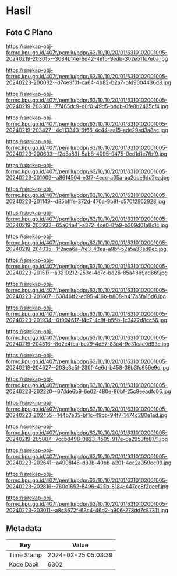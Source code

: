 # Hasil

## Foto C Plano

https://sirekap-obj-formc.kpu.go.id/407f/pemilu/pdpr/63/10/10/20/01/6310102001005-20240219-203015--3084b14e-6d42-4ef6-9edb-302e511c7e0a.jpg

https://sirekap-obj-formc.kpu.go.id/407f/pemilu/pdpr/63/10/10/20/01/6310102001005-20240223-200032--d74e9f0f-ca64-4b82-b2a7-bfd9004436d8.jpg

https://sirekap-obj-formc.kpu.go.id/407f/pemilu/pdpr/63/10/10/20/01/6310102001005-20240219-203301--77465dc9-d0f0-49d5-bddb-0fe8b2425cf4.jpg

https://sirekap-obj-formc.kpu.go.id/407f/pemilu/pdpr/63/10/10/20/01/6310102001005-20240219-203427--4c113343-6f66-4c44-aa15-ade29ad3a8ac.jpg

https://sirekap-obj-formc.kpu.go.id/407f/pemilu/pdpr/63/10/10/20/01/6310102001005-20240223-200603--f2d5a83f-5ab8-4095-9475-0ed1d1c7fbf9.jpg

https://sirekap-obj-formc.kpu.go.id/407f/pemilu/pdpr/63/10/10/20/01/6310102001005-20240223-201009--a8614504-e3f7-4ecc-a05a-aa2dce6dd2ea.jpg

https://sirekap-obj-formc.kpu.go.id/407f/pemilu/pdpr/63/10/10/20/01/6310102001005-20240223-201149--d85bfffe-372d-470a-9b8f-c570f2962928.jpg

https://sirekap-obj-formc.kpu.go.id/407f/pemilu/pdpr/63/10/10/20/01/6310102001005-20240219-203933--65a64a41-a372-4ce0-8fa9-b309d01a8c1c.jpg

https://sirekap-obj-formc.kpu.go.id/407f/pemilu/pdpr/63/10/10/20/01/6310102001005-20240219-204035--1f2aca6a-7fe3-43ea-a9bf-52a5a33ed0e5.jpg

https://sirekap-obj-formc.kpu.go.id/407f/pemilu/pdpr/63/10/10/20/01/6310102001005-20240223-201517--a3210212-253c-4e7c-bd26-85a4869ad86f.jpg

https://sirekap-obj-formc.kpu.go.id/407f/pemilu/pdpr/63/10/10/20/01/6310102001005-20240223-201807--63846ff2-ed95-416b-b808-b417a5fa16d6.jpg

https://sirekap-obj-formc.kpu.go.id/407f/pemilu/pdpr/63/10/10/20/01/6310102001005-20240223-201934--0f904617-f4c7-4c9f-b55b-1c3472d8cc56.jpg

https://sirekap-obj-formc.kpu.go.id/407f/pemilu/pdpr/63/10/10/20/01/6310102001005-20240219-204516--8d2e4fea-be79-4d57-83e4-9d31cae0d93c.jpg

https://sirekap-obj-formc.kpu.go.id/407f/pemilu/pdpr/63/10/10/20/01/6310102001005-20240219-204627--203e3c5f-239f-4e6d-b458-36b3fc656e9c.jpg

https://sirekap-obj-formc.kpu.go.id/407f/pemilu/pdpr/63/10/10/20/01/6310102001005-20240223-202220--67dde6b9-6e02-480e-80bf-25c9eeadfc06.jpg

https://sirekap-obj-formc.kpu.go.id/407f/pemilu/pdpr/63/10/10/20/01/6310102001005-20240223-202455--144b7e35-bf1c-49bb-94f7-1474c280e1ed.jpg

https://sirekap-obj-formc.kpu.go.id/407f/pemilu/pdpr/63/10/10/20/01/6310102001005-20240219-205007--7ccb8498-0823-4505-917e-6a2953fd8171.jpg

https://sirekap-obj-formc.kpu.go.id/407f/pemilu/pdpr/63/10/10/20/01/6310102001005-20240223-202641--a4908f48-d33b-40bb-a201-4ee2a359ee09.jpg

https://sirekap-obj-formc.kpu.go.id/407f/pemilu/pdpr/63/10/10/20/01/6310102001005-20240223-202816--760c1652-8496-425b-8184-447ce8f2deef.jpg

https://sirekap-obj-formc.kpu.go.id/407f/pemilu/pdpr/63/10/10/20/01/6310102001005-20240223-203011--a8c8672f-63c4-46d2-b906-278dd7c87311.jpg


## Metadata

| Key        | Value               |
| ---------- | ------------------- |
| Time Stamp | 2024-02-25 05:03:39 |
| Kode Dapil | 6302                |



